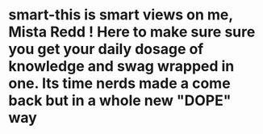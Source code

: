 # smart-this is smart views on me, Mista Redd ! Here to make sure sure you get your daily dosage of knowledge and swag wrapped in one. Its time nerds made a come back but in a whole new "DOPE" way
